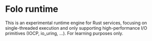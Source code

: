 # Folo runtime

This is an experimental runtime engine for Rust services, focusing on single-threaded execution and
only supporting high-performance I/O primitives (IOCP, io_uring, ...). For learning purposes only.